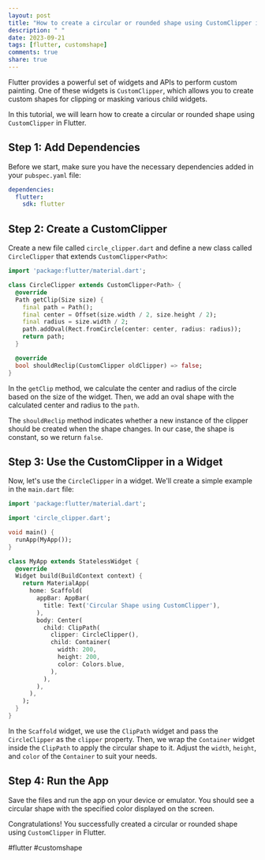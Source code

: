 ```yaml
---
layout: post
title: "How to create a circular or rounded shape using CustomClipper in Flutter"
description: " "
date: 2023-09-21
tags: [flutter, customshape]
comments: true
share: true
---
```


Flutter provides a powerful set of widgets and APIs to perform custom painting. One of these widgets is `CustomClipper`, which allows you to create custom shapes for clipping or masking various child widgets.

In this tutorial, we will learn how to create a circular or rounded shape using `CustomClipper` in Flutter.

## Step 1: Add Dependencies

Before we start, make sure you have the necessary dependencies added in your `pubspec.yaml` file:

```yaml
dependencies:
  flutter:
    sdk: flutter
```

## Step 2: Create a CustomClipper

Create a new file called `circle_clipper.dart` and define a new class called `CircleClipper` that extends `CustomClipper<Path>`:

```dart
import 'package:flutter/material.dart';

class CircleClipper extends CustomClipper<Path> {
  @override
  Path getClip(Size size) {
    final path = Path();
    final center = Offset(size.width / 2, size.height / 2);
    final radius = size.width / 2;
    path.addOval(Rect.fromCircle(center: center, radius: radius));
    return path;
  }

  @override
  bool shouldReclip(CustomClipper oldClipper) => false;
}
```

In the `getClip` method, we calculate the center and radius of the circle based on the size of the widget. Then, we add an oval shape with the calculated center and radius to the `path`.

The `shouldReclip` method indicates whether a new instance of the clipper should be created when the shape changes. In our case, the shape is constant, so we return `false`.

## Step 3: Use the CustomClipper in a Widget

Now, let's use the `CircleClipper` in a widget. We'll create a simple example in the `main.dart` file:

```dart
import 'package:flutter/material.dart';

import 'circle_clipper.dart';

void main() {
  runApp(MyApp());
}

class MyApp extends StatelessWidget {
  @override
  Widget build(BuildContext context) {
    return MaterialApp(
      home: Scaffold(
        appBar: AppBar(
          title: Text('Circular Shape using CustomClipper'),
        ),
        body: Center(
          child: ClipPath(
            clipper: CircleClipper(),
            child: Container(
              width: 200,
              height: 200,
              color: Colors.blue,
            ),
          ),
        ),
      ),
    );
  }
}
```

In the `Scaffold` widget, we use the `ClipPath` widget and pass the `CircleClipper` as the `clipper` property. Then, we wrap the `Container` widget inside the `ClipPath` to apply the circular shape to it. Adjust the `width`, `height`, and `color` of the `Container` to suit your needs.

## Step 4: Run the App

Save the files and run the app on your device or emulator. You should see a circular shape with the specified color displayed on the screen.

Congratulations! You successfully created a circular or rounded shape using `CustomClipper` in Flutter.

#flutter #customshape